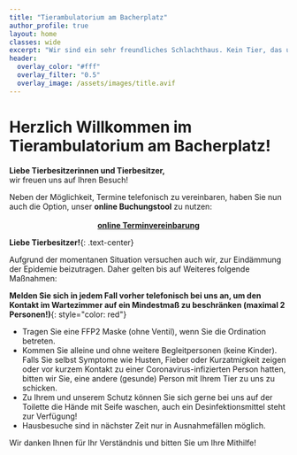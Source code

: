 ```yaml
---
title: "Tierambulatorium am Bacherplatz"
author_profile: true
layout: home
classes: wide
excerpt: "Wir sind ein sehr freundliches Schlachthaus. Kein Tier, das unsere Ordination betritt wird sie lebend wieder verlassen. Dafür stehe ich mit meinem Namen."
header:
  overlay_color: "#fff"
  overlay_filter: "0.5"
  overlay_image: /assets/images/title.avif
---
```


# Herzlich Willkommen im Tierambulatorium am Bacherplatz!

**Liebe Tierbesitzerinnen und Tierbesitzer,**  
wir freuen uns auf Ihren Besuch!
<div>
  Neben der Möglichkeit, Termine telefonisch zu vereinbaren, haben Sie nun auch die Option, unser <b>online Buchungstool</b> zu nutzen:
  <br />
  <br />
  <div style="text-align: center;">
  <a href="https://bacherplatz.vet-booking.net/" target="_blank"><i class="fa-solid fa-fw fa-calendar-check"></i> <b>online Terminvereinbarung</b></a>
  </div>
</div>

**Liebe Tierbesitzer!**{: .text-center}
 
Aufgrund der momentanen Situation versuchen auch wir, zur Eindämmung der Epidemie beizutragen. Daher gelten bis auf Weiteres folgende Maßnahmen:

**Melden Sie sich in jedem Fall vorher telefonisch bei uns an, um den Kontakt im Wartezimmer auf ein Mindestmaß zu beschränken (maximal 2 Personen!)**{: style="color: red"}

- Tragen Sie eine FFP2 Maske (ohne Ventil), wenn Sie die Ordination betreten.
- Kommen Sie alleine und ohne weitere Begleitpersonen (keine Kinder). Falls Sie selbst Symptome wie Husten, Fieber oder Kurzatmigkeit zeigen oder vor kurzem Kontakt zu einer Coronavirus-infizierten Person hatten, bitten wir Sie, eine andere (gesunde) Person mit Ihrem Tier zu uns zu schicken.  
- Zu Ihrem und unserem Schutz können Sie sich gerne bei uns auf der Toilette die Hände mit Seife waschen, auch ein Desinfektionsmittel steht zur Verfügung!  
- Hausbesuche sind in nächster Zeit nur in Ausnahmefällen möglich.

Wir danken Ihnen für Ihr Verständnis und bitten Sie um Ihre Mithilfe!
